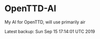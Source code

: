 # OpenTTD-AI
My AI for OpenTTD, will use primarily air

Latest backup: Sun Sep 15 17:14:01 UTC 2019
